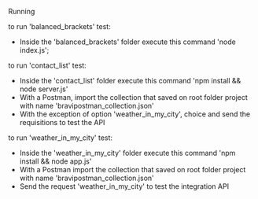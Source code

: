 Running

to run 'balanced_brackets' test:
   - Inside the 'balanced_brackets' folder execute this command 'node index.js';

to run 'contact_list' test:
   - Inside the 'contact_list' folder execute this command 'npm install && node server.js'
   - With a Postman, import the collection that saved on root folder project with name 'bravipostman_collection.json'
   - With the exception of option 'weather_in_my_city', choice and send the requisitions to test the API
   
to run 'weather_in_my_city' test:
   - Inside the 'weather_in_my_city' folder execute this command 'npm install && node app.js'
   - With a Postman import the collection that saved on root folder project with name 'bravipostman_collection.json'
   - Send the request 'weather_in_my_city' to test the integration API
